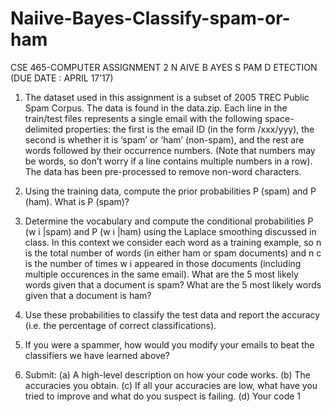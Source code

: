 # Naiive-Bayes-Classify-spam-or-ham

CSE 465-COMPUTER ASSIGNMENT 2 
N AIVE B AYES S PAM D ETECTION (DUE DATE : APRIL 17’17) 
1. The dataset used in this assignment is a subset of 2005 TREC Public Spam Corpus. The data is found in the data.zip. Each line in the train/test files represents a single email with the following space-delimited properties: the first is the email ID (in the form /xxx/yyy), the second is whether it is ‘spam’ or ‘ham’ (non-spam), and the rest are words followed by their occurrence numbers. (Note that numbers may be words, so don’t worry if a line contains multiple numbers in a row). The data has been pre-processed to remove non-word characters.

2. Using the training data, compute the prior probabilities P (spam) and P (ham). What is P (spam)? 

3. Determine the vocabulary and compute the conditional probabilities P (w i |spam) and P (w i |ham) using the Laplace smoothing discussed in class. In this context we consider each word as a training example, so n is the total number of words (in either ham or spam documents) and n c is the number of times w i appeared in those documents (including multiple occurences in the same email). What are the 5 most likely words given that a document is spam? What are the 5 most likely words given that a document is ham?

4. Use these probabilities to classify the test data and report the accuracy (i.e. the percentage of correct classifications). 

5. If you were a spammer, how would you modify your emails to beat the classifiers we have learned above? 

6. Submit:
  (a) A high-level description on how your code works.
  (b) The accuracies you obtain. 
  (c) If all your accuracies are low, what have you tried to improve and what do you suspect is failing. 
  (d) Your code 1
